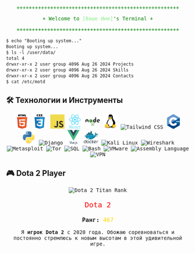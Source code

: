 <p align="center" style="color: green; font-family: monospace; font-size: 14px;">
+++++++++++++++++++++++++++++++++++++++++++++++++++++
</p>
<p align="center" style="color: green; font-family: monospace; font-size: 14px;">
+ Welcome to <span style="color: lightgreen;">[Ваше Имя]</span>'s Terminal                  +
</p>
<p align="center" style="color: green; font-family: monospace; font-size: 14px;">
+++++++++++++++++++++++++++++++++++++++++++++++++++++
</p>

```shell
$ echo "Booting up system..."
Booting up system...
$ ls -l /user/data/
total 4
drwxr-xr-x 2 user group 4096 Aug 26 2024 Projects
drwxr-xr-x 2 user group 4096 Aug 26 2024 Skills
drwxr-xr-x 2 user group 4096 Aug 26 2024 Contacts
$ cat /etc/motd
```
## 🛠 Технологии и Инструменты

<p align="center" style="font-family: monospace;">
  <img src="https://raw.githubusercontent.com/devicons/devicon/master/icons/html5/html5-original-wordmark.svg" alt="HTML5" width="40" height="40" />
  <img src="https://raw.githubusercontent.com/devicons/devicon/master/icons/css3/css3-original-wordmark.svg" alt="CSS3" width="40" height="40" />
  <img src="https://raw.githubusercontent.com/devicons/devicon/master/icons/javascript/javascript-original.svg" alt="JavaScript" width="40" height="40" />
  <img src="https://raw.githubusercontent.com/devicons/devicon/master/icons/react/react-original-wordmark.svg" alt="React" width="40" height="40" />
  <img src="https://raw.githubusercontent.com/devicons/devicon/master/icons/nodejs/nodejs-original-wordmark.svg" alt="Node.js" width="40" height="40" />
  <img src="https://raw.githubusercontent.com/devicons/devicon/master/icons/linux/linux-original.svg" alt="Linux" width="40" height="40" />
  <img src="https://www.vectorlogo.zone/logos/tailwindcss/tailwindcss-icon.svg" alt="Tailwind CSS" width="40" height="40" />
  <img src="https://raw.githubusercontent.com/devicons/devicon/master/icons/cplusplus/cplusplus-original.svg" alt="C++" width="40" height="40" />
  <img src="https://raw.githubusercontent.com/devicons/devicon/master/icons/python/python-original.svg" alt="Python" width="40" height="40" />
  <img src="https://www.vectorlogo.zone/logos/djangoproject/djangoproject-icon.svg" alt="Django" width="40" height="40" />
  <img src="https://raw.githubusercontent.com/devicons/devicon/master/icons/vuejs/vuejs-original-wordmark.svg" alt="Vue.js" width="40" height="40" />
  <img src="https://raw.githubusercontent.com/devicons/devicon/master/icons/docker/docker-original-wordmark.svg" alt="Docker" width="40" height="40" />
  <img src="https://img.icons8.com/color/48/000000/kali-linux.png" alt="Kali Linux" width="40" height="40" />
  <img src="https://cdn.iconscout.com/icon/free/png-256/wireshark-282487.png" alt="Wireshark" width="40" height="40" />
  <img src="https://img.icons8.com/color/48/000000/metasploit.png" alt="Metasploit" width="40" height="40" />
  <img src="https://cdn.iconscout.com/icon/free/png-256/tor-282489.png" alt="Tor" width="40" height="40" />
  <img src="https://img.icons8.com/color/48/000000/sql.png" alt="SQL" width="40" height="40" />
  <img src="https://img.icons8.com/color/48/000000/bash.png" alt="Bash" width="40" height="40" />
  <img src="https://img.icons8.com/color/48/000000/vmware.png" alt="VMware" width="40" height="40" />
  <img src="https://img.icons8.com/color/48/000000/assembly.png" alt="Assembly Language" width="40" height="40" />
  <img src="https://img.icons8.com/color/48/000000/openvpn.png" alt="VPN" width="40" height="40" />
</p>

## 🎮 Dota 2 Player

<p align="center" style="font-family: monospace;">
  <!-- Иконка ранга Титан из Dota 2 -->
  <img src="https://cdn.cloudflare.steamstatic.com/apps/dota2/images/dota_react/tiers/immortal_1.png" alt="Dota 2 Titan Rank" width="80" height="80" />
</p>

<p align="center" style="font-family: monospace; font-size: 20px; color: #FF0000;">
  Dota 2
</p>

<p align="center" style="font-family: monospace; font-size: 16px;">
  <strong>Ранг:</strong> <span style="color: #FFD700;">467</span>
</p>

<p align="center" style="font-family: monospace; font-size: 14px;">
  Я <strong>игрок Dota 2</strong> с 2020 года. Обожаю соревноваться и постоянно стремлюсь к новым высотам в этой удивительной игре.
</p>

